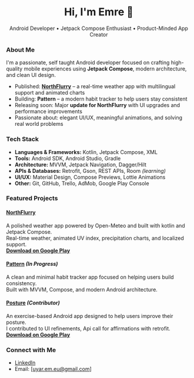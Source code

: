 <h1 align="center">Hi, I'm Emre 👋</h1>
<p align="center">Android Developer • Jetpack Compose Enthusiast • Product-Minded App Creator</p>

### About Me

I'm a passionate, self taught Android developer focused on crafting high-quality mobile experiences using **Jetpack Compose**, modern architecture, and clean UI design.

- Published: **[NorthFlurry](https://play.google.com/store/apps/details?id=com.weather.wouple&utm_source=emea_Med)** – a real-time weather app with multilingual support and animated charts
- Building: **Pattern** – a modern habit tracker to help users stay consistent
- Releasing soon: Major **update for NorthFlurry** with UI upgrades and performance improvements
- Passionate about: elegant UI/UX, meaningful animations, and solving real world problems
  
### Tech Stack
- **Languages & Frameworks:** Kotlin, Jetpack Compose, XML  
- **Tools:** Android SDK, Android Studio, Gradle  
- **Architecture:** MVVM, Jetpack Navigation, Dagger/Hilt  
- **APIs & Databases:** Retrofit, Gson, REST APIs, Room *(learning)*  
- **UI/UX:** Material Design, Compose Previews, Lottie Animations  
- **Other:** Git, GitHub, Trello, AdMob, Google Play Console
  
### Featured Projects

#### [NorthFlurry](https://github.com/EmreRuy/NorthFlurry)  
A polished weather app powered by Open-Meteo and built with kotlin and Jetpack Compose.  
Real-time weather, animated UV index, precipitation charts, and localized support.  
**[Download on Google Play](https://play.google.com/store/apps/details?id=com.weather.wouple&utm_source=emea_Med)**

#### [Pattern](https://github.com/EmreRuy/Pattern) *(In Progress)*  
A clean and minimal habit tracker app focused on helping users build consistency.  
Built with MVVM, Compose, and modern Android architecture.

#### [Posture](https://github.com/IdaRiseng/Posture) *(Contributor)*  
An exercise-based Android app designed to help users improve their posture.  
I contributed to UI refinements, Api call for affirmations with retrofit.
**[Download on Google Play](https://play.google.com/store/apps/details?id=no.sporty.posture)**

### Connect with Me

- [LinkedIn](https://www.linkedin.com/in/emre-mobiledev/)
- Email: [uyar.em.eu@gmail.com]
